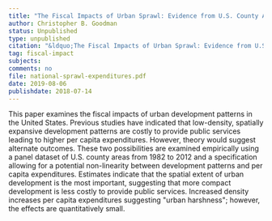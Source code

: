 ```yaml
---
title: "The Fiscal Impacts of Urban Sprawl: Evidence from U.S. County Areas"
author: Christopher B. Goodman
status: Unpublished
type: unpublished
citation: "&ldquo;The Fiscal Impacts of Urban Sprawl: Evidence from U.S. County Areas.&rdquo; <em>Public Budgeting &amp; Finance</em>"
tag: fiscal-impact
subjects:
comments: no
file: national-sprawl-expenditures.pdf
date: 2019-08-06
publishdate: 2018-07-14
---
```


This paper examines the fiscal impacts of urban development patterns in the United States. Previous studies have indicated that low-density, spatially expansive development patterns are costly to provide public services leading to higher per capita expenditures. However, theory would suggest alternate outcomes. These two possibilities are examined empirically using a panel dataset of U.S. county areas from 1982 to 2012 and a specification allowing for a potential non-linearity between development patterns and per capita expenditures. Estimates indicate that the spatial extent of urban development is the most important, suggesting that more compact development is less costly to provide public services. Increased density increases per capita expenditures suggesting "urban harshness"; however, the effects are quantitatively small.
